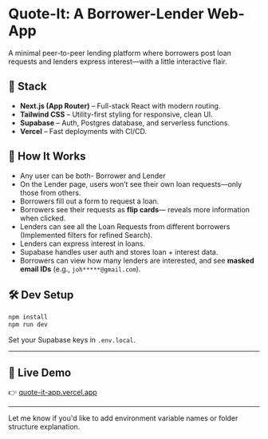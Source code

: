 # Quote-It: A Borrower-Lender Web-App

A minimal peer-to-peer lending platform where borrowers post loan requests and lenders express interest—with a little interactive flair.

## 🚀 Stack

- **Next.js (App Router)** – Full-stack React with modern routing.
- **Tailwind CSS** – Utility-first styling for responsive, clean UI.
- **Supabase** – Auth, Postgres database, and serverless functions.
- **Vercel** – Fast deployments with CI/CD.

## 🧠 How It Works

- Any user can be both- Borrower and Lender
- On the Lender page, users won’t see their own loan requests—only those from others.
- Borrowers fill out a form to request a loan.
- Borrowers see their requests as **flip cards**— reveals more information when clicked.
- Lenders can see all the Loan Requests from different borrowers (Implemented filters for refined Search).
- Lenders can express interest in loans.
- Supabase handles user auth and stores loan + interest data.
- Borrowers can view how many lenders are interested, and see **masked email IDs** (e.g., `joh*****@gmail.com`).

## 🛠 Dev Setup

```bash
npm install
npm run dev
````

Set your Supabase keys in `.env.local`.

---

## 🔗 Live Demo

👉 [quote-it-app.vercel.app](https://quote-it-ten.vercel.app/)

---

Let me know if you'd like to add environment variable names or folder structure explanation.


